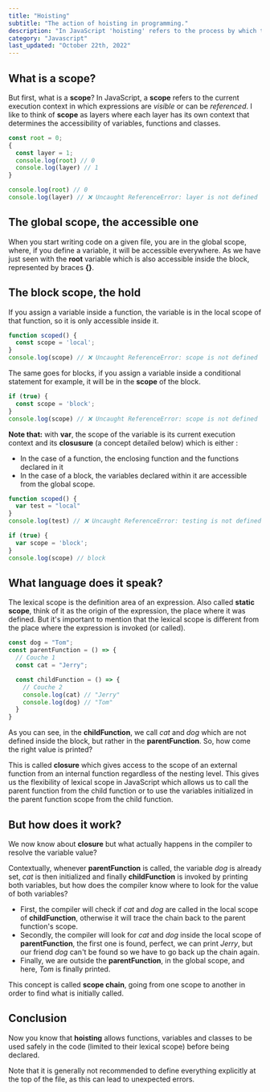 ```yaml
---
title: "Hoisting"
subtitle: "The action of hoisting in programming."
description: "In JavaScript 'hoisting' refers to the process by which the compiler moves the declaration of functions, variables or classes up their scope, before the code is executed..."
category: "Javascript"
last_updated: "October 22th, 2022"
---
```


## What is a scope?

But first, what is a **scope**? In JavaScript, a **scope** refers to the current execution context in which expressions are *visible* or can be *referenced*. I like to think of **scope** as layers where each layer has its own context that determines the accessibility of variables, functions and classes.

```js
const root = 0;
{
  const layer = 1;
  console.log(root) // 0
  console.log(layer) // 1
}

console.log(root) // 0
console.log(layer) // ❌ Uncaught ReferenceError: layer is not defined
```

## The global scope, the accessible one

When you start writing code on a given file, you are in the global scope, where, if you define a variable, it will be accessible everywhere. As we have just seen with the **root** variable which is also accessible inside the block, represented by braces **{}**.

## The block scope, the hold

If you assign a variable inside a function, the variable is in the local scope of that function, so it is only accessible inside it.

```js
function scoped() {
  const scope = 'local';
}
console.log(scope) // ❌ Uncaught ReferenceError: scope is not defined 
```

The same goes for blocks, if you assign a variable inside a conditional statement for example, it will be in the **scope** of the block.

```js
if (true) {
  const scope = 'block';
}
console.log(scope) // ❌ Uncaught ReferenceError: scope is not defined
```
**Note that:** with **var**, the scope of the variable is its current execution context and its **closusure** (a concept detailed below) which is either :
- In the case of a function, the enclosing function and the functions declared in it
- In the case of a block, the variables declared within it are accessible from the global scope.

```js
function scoped() {
  var test = "local" 
}
console.log(test) // ❌ Uncaught ReferenceError: testing is not defined

if (true) {
  var scope = 'block';
}
console.log(scope) // block
```

## What language does it speak?

The lexical scope is the definition area of an expression. Also called **static scope**, think of it as the origin of the expression, the place where it was defined. 
But it's important to mention that the lexical scope is different from the place where the expression is invoked (or called).

```js
const dog = "Tom";
const parentFunction = () => {
  // Couche 1
  const cat = "Jerry";

  const childFunction = () => {
    // Couche 2
    console.log(cat) // "Jerry"
    console.log(dog) // "Tom"
  }
}
```

As you can see, in the **childFunction**, we call *cat* and *dog* which are not defined inside the block, but rather in the **parentFunction**. So, how come the right value is printed?

This is called **closure** which gives access to the scope of an external function from an internal function regardless of the nesting level. 
This gives us the flexibility of lexical scope in JavaScript which allows us to call the parent function from the child function or to use the variables initialized in the parent function scope from the child function.

## But how does it work?

We now know about **closure** but what actually happens in the compiler to resolve the variable value?

Contextually, whenever **parentFunction** is called, the variable *dog* is already set, *cat* is then initialized and finally **childFunction** is invoked by printing both variables, but how does the compiler know where to look for the value of both variables?
- First, the compiler will check if *cat* and *dog* are called in the local scope of **childFunction**, otherwise it will trace the chain back to the parent function's scope.
- Secondly, the compiler will look for *cat* and *dog* inside the local scope of **parentFunction**, the first one is found, perfect, we can print *Jerry*, but our friend *dog* can't be found so we have to go back up the chain again.
- Finally, we are outside the **parentFunction**, in the global scope, and here, *Tom* is finally printed.

This concept is called **scope chain**, going from one scope to another in order to find what is initially called.

## Conclusion
Now you know that **hoisting** allows functions, variables and classes to be used safely in the code (limited to their lexical scope) before being declared.

Note that it is generally not recommended to define everything explicitly at the top of the file, as this can lead to unexpected errors.